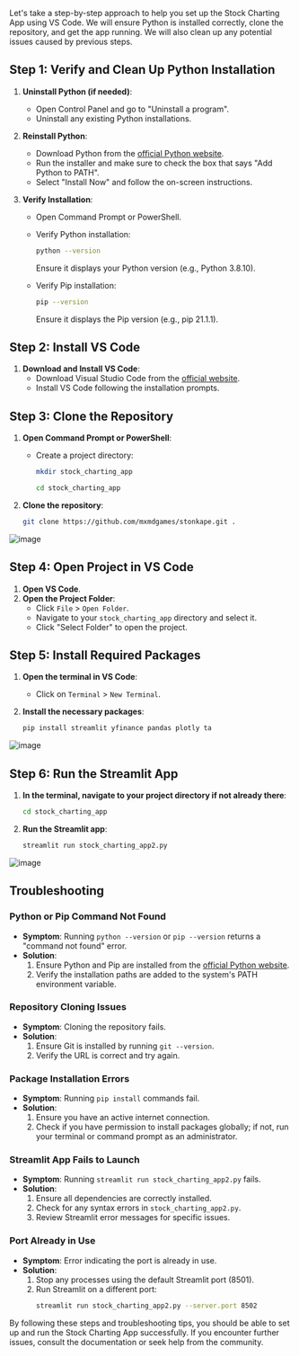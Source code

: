 Let's take a step-by-step approach to help you set up the Stock Charting App using VS Code. We will ensure Python is installed correctly, clone the repository, and get the app running. We will also clean up any potential issues caused by previous steps.

## Step 1: Verify and Clean Up Python Installation 

1. **Uninstall Python (if needed)**:
   - Open Control Panel and go to "Uninstall a program".
   - Uninstall any existing Python installations.

2. **Reinstall Python**:
   - Download Python from the [official Python website](https://www.python.org/downloads/).
   - Run the installer and make sure to check the box that says "Add Python to PATH".
   - Select "Install Now" and follow the on-screen instructions.

3. **Verify Installation**:
   - Open Command Prompt or PowerShell.
   - Verify Python installation:
     ```sh
     python --version
     ```
     Ensure it displays your Python version (e.g., Python 3.8.10).

   - Verify Pip installation:
     ```sh
     pip --version
     ```
     Ensure it displays the Pip version (e.g., pip 21.1.1).

## Step 2: Install VS Code

1. **Download and Install VS Code**:
   - Download Visual Studio Code from the [official website](https://code.visualstudio.com/).
   - Install VS Code following the installation prompts.

## Step 3: Clone the Repository

1. **Open Command Prompt or PowerShell**:
   - Create a project directory:
     ```sh
     mkdir stock_charting_app
      ```
      ```sh
     cd stock_charting_app
     ```

2. **Clone the repository**:
   ```sh
   git clone https://github.com/mxmdgames/stonkape.git .
   ```
![image](https://github.com/mxmdgames/stonkape/assets/100034864/4f614417-546f-48cb-86e6-37bc2316ba20)

## Step 4: Open Project in VS Code

1. **Open VS Code**.
2. **Open the Project Folder**:
   - Click `File` > `Open Folder`.
   - Navigate to your `stock_charting_app` directory and select it.
   - Click "Select Folder" to open the project.

## Step 5: Install Required Packages

1. **Open the terminal in VS Code**:
   - Click on `Terminal` > `New Terminal`.
   
2. **Install the necessary packages**:
   ```sh
   pip install streamlit yfinance pandas plotly ta
   ```
![image](https://github.com/mxmdgames/stonkape/assets/100034864/067a3471-88c4-4aff-84b4-1f5e83a8d700)

## Step 6: Run the Streamlit App

1. **In the terminal, navigate to your project directory if not already there**:
   ```sh
   cd stock_charting_app
   ```

2. **Run the Streamlit app**:
   ```sh
   streamlit run stock_charting_app2.py
   ```
![image](https://github.com/mxmdgames/stonkape/assets/100034864/2a6e56ea-4669-4c5c-bd96-5afe04866584)

## Troubleshooting

### Python or Pip Command Not Found

- **Symptom**: Running `python --version` or `pip --version` returns a "command not found" error.
- **Solution**:
  1. Ensure Python and Pip are installed from the [official Python website](https://www.python.org/downloads/).
  2. Verify the installation paths are added to the system's PATH environment variable.

### Repository Cloning Issues

- **Symptom**: Cloning the repository fails.
- **Solution**:
  1. Ensure Git is installed by running `git --version`.
  2. Verify the URL is correct and try again.

### Package Installation Errors

- **Symptom**: Running `pip install` commands fail.
- **Solution**:
  1. Ensure you have an active internet connection.
  2. Check if you have permission to install packages globally; if not, run your terminal or command prompt as an administrator.

### Streamlit App Fails to Launch

- **Symptom**: Running `streamlit run stock_charting_app2.py` fails.
- **Solution**:
  1. Ensure all dependencies are correctly installed.
  2. Check for any syntax errors in `stock_charting_app2.py`.
  3. Review Streamlit error messages for specific issues.

### Port Already in Use

- **Symptom**: Error indicating the port is already in use.
- **Solution**:
  1. Stop any processes using the default Streamlit port (8501).
  2. Run Streamlit on a different port:
     ```sh
     streamlit run stock_charting_app2.py --server.port 8502
     ```

By following these steps and troubleshooting tips, you should be able to set up and run the Stock Charting App successfully. If you encounter further issues, consult the documentation or seek help from the community.
